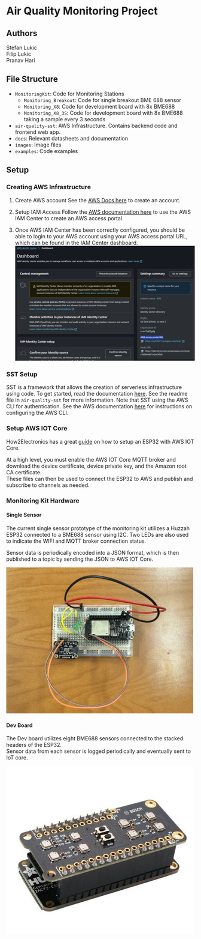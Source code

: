 
# Air Quality Monitoring Project

## Authors

Stefan Lukic  
Filip Lukic  
Pranav Hari

## File Structure  

- `MonitoringKit`: Code for Monitoring Stations  
  - `Monitoring_Breakout`: Code for single breakout BME 688 sensor  
  - `Monitoring_X8`: Code for development board with 8x BME688
  - `Monitoring_X8_3S`: Code for development board with 8x BME688 taking a sample every 3 seconds
- `air-quality-sst`: AWS Infrastructure. Contains backend code and frontend web app.  
- `docs`: Relevant datasheets and documentation
- `images`: Image files
- `examples`: Code examples  

## Setup

### Creating AWS Infrastructure

1. Create AWS account
See the [AWS Docs here](https://docs.aws.amazon.com/accounts/latest/reference/manage-acct-creating.html) to create an account.

2. Setup IAM Access
Follow the [AWS documentation here](https://docs.aws.amazon.com/singlesignon/latest/userguide/get-started-prereqs-considerations.html) to use the AWS IAM Center to create an AWS access portal.

3. Once AWS IAM Center has been correctly configured, you should be able to login to your AWS account using your AWS access portal URL, which can be found in the IAM Center dashboard.
![IAM Center Dashboard](./images/iamCenterDashboard.png)

### SST Setup

SST is a framework that allows the creation of serverless infrastructure using code. To get started, read the documentation [here](https://docs.sst.dev/start/standalone).  See the readme file in `air-quality-sst` for more information.
Note that SST using the AWS CLI for authentication. See the AWS documentation [here](https://docs.aws.amazon.com/cli/latest/userguide/sso-configure-profile-token.html) for instructions on configuring the AWS CLI.  

### Setup AWS IOT Core

How2Electronics has a great [guide](https://how2electronics.com/connecting-esp32-to-amazon-aws-iot-core-using-mqtt/) on how to setup an ESP32 with AWS IOT Core.  

At a high level, you must enable the AWS IOT Core MQTT broker and download the device certificate, device private key, and the Amazon root CA certificate.  
These files can then be used to connect the ESP32 to AWS and publish and subscribe to channels as needed.  

### Monitoring Kit Hardware

#### Single Sensor

The current single sensor prototype of the monitoring kit utilizes a Huzzah ESP32 connected to a BME688 sensor using I2C.
Two LEDs are also used to indicate the WIFI and MQTT broker connection status.

Sensor data is periodically encoded into a JSON format, which is then published to a topic by sending the JSON to AWS IOT Core.  

<img src="./images/prototype.jpg" alt="prototype" width="500"/>

#### Dev Board

The Dev board utilizes eight BME688 sensors connected to the stacked headers of the ESP32.  
Sensor data from each sensor is logged periodically and eventually sent to IoT core.  

<img src="./images/x8_prototype.jpg" alt="dev board prototype" width="500"/>
